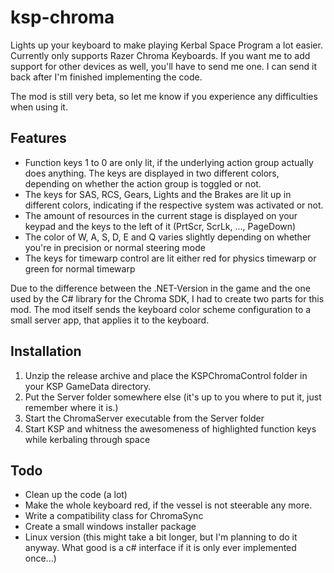 # ksp-chroma

Lights up your keyboard to make playing Kerbal Space Program a lot easier. Currently only supports Razer Chroma Keyboards. If you want me to add support for other devices as well, you'll have to send me one. I can send it back after I'm finished implementing the code.

The mod is still very beta, so let me know if you experience any difficulties when using it.

## Features

- Function keys 1 to 0 are only lit, if the underlying action group actually does anything. The keys are displayed in two different colors, depending on whether the action group is toggled or not.
- The keys for SAS, RCS, Gears, Lights and the Brakes are lit up in different colors, indicating if the respective system was activated or not.
- The amount of resources in the current stage is displayed on your keypad and the keys to the left of it (PrtScr, ScrLk, ..., PageDown)
- The color of W, A, S, D, E and Q varies slightly depending on whether you're in precision or normal steering mode
- The keys for timewarp control are lit either red for physics timewarp or green for normal timewarp

Due to the difference between the .NET-Version in the game and the one used by the C# library for the Chroma SDK, I had to create two parts for this mod. The mod itself sends the keyboard color scheme configuration to a small server app, that applies it to the keyboard. 

## Installation

1. Unzip the release archive and place the KSPChromaControl folder in your KSP GameData directory.
2. Put the Server folder somewhere else (it's up to you where to put it, just remember where it is.)
3. Start the ChromaServer executable from the Server folder
4. Start KSP and whitness the awesomeness of highlighted function keys while kerbaling through space
 
## Todo

- Clean up the code (a lot)
- Make the whole keyboard red, if the vessel is not steerable any more.
- Write a compatibility class for ChromaSync
- Create a small windows installer package
- Linux version (this might take a bit longer, but I'm planning to do it anyway. What good is a c# interface if it is only ever implemented once...)
